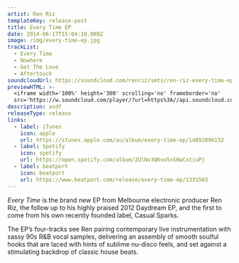 ```yaml
---
artist: Ren Riz
templateKey: release-post
title: Every Time EP
date: 2014-06-17T15:04:10.000Z
image: /img/every-time-ep.jpg
trackList:
  - Every Time
  - Nowhere
  - Get The Love
  - Aftertouch
soundcloudUrl: https://soundcloud.com/renriz/sets/ren-riz-every-time-ep
previewHTML: >-
  <iframe width='100%' height='300' scrolling='no' frameborder='no'
  src='https://w.soundcloud.com/player/?url=https%3A//api.soundcloud.com/playlists/44054952&amp;color=%23168dec&amp;auto_play=false&amp;hide_related=true&amp;show_comments=false&amp;show_user=false&amp;show_reposts=false&amp;show_teaser=false&amp;visual=true'></iframe>
description: asdf
releaseType: release
links:
  - label: iTunes
    icon: apple
    url: https://itunes.apple.com/au/album/every-time-ep/id892096132
  - label: Spotify
    icon: spotify
    url: https://open.spotify.com/album/2UlNv3QKvo5xSHwCxtiuPj
  - label: beatport
    icon: beatport
    url: https://www.beatport.com/release/every-time-ep/1331503
---
```

_Every Time_ is the brand new EP from Melbourne electronic producer Ren Riz, the follow up to his highly praised 2012 Daydream EP, and the first to come from his own recently founded label, Casual Sparks.

The EP’s four-tracks see Ren pairing contemporary live instrumentation with sassy 90s R&B vocal samples, delivering an assembly of smooth soulful hooks that are laced with hints of sublime nu-disco feels, and set against a stimulating backdrop of classic house beats.

